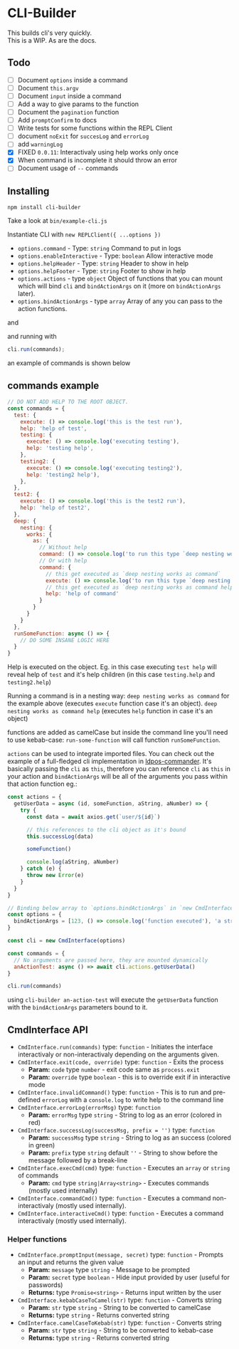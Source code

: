 # CLI-Builder

This builds cli's very quickly.<br />
This is a WIP. As are the docs.

## Todo

- [ ] Document `options` inside a command
- [ ] Document `this.argv`
- [ ] Document `input` inside a command
- [ ] Add a way to give params to the function
- [ ] Document the `pagination` function
- [ ] Add `promptConfirm` to docs
- [ ] Write tests for some functions within the REPL Client
- [ ] document `noExit` for `succesLog` and `errorLog`
- [ ] add `warningLog`
- [x] FIXED `0.0.11`: Interactivaly using help works only once
- [x] When command is incomplete it should throw an error
- [ ] Document usage of `--` commands

## Installing

```
npm install cli-builder
```

Take a look at `bin/example-cli.js`

Instantiate CLI with `new REPLClient({ ...options })`

- `options.command` - Type: `string` Command to put in logs
- `options.enableInteractive` - Type: `boolean` Allow interactive mode
- `options.helpHeader` - Type: `string` Header to show in help
- `options.helpFooter` - Type: `string` Footer to show in help
- `options.actions` - type `object` Object of functions that you can mount which will bind `cli` and `bindActionArgs` on it (more on `bindActionArgs` later).
- `options.bindActionArgs` - type `array` Array of any you can pass to the action functions.

and

and running with

```js
cli.run(commands);
```

an example of commands is shown below

## commands example

```js
// DO NOT ADD HELP TO THE ROOT OBJECT.
const commands = {
  test: {
    execute: () => console.log('this is the test run'),
    help: 'help of test',
    testing: {
      execute: () => console.log('executing testing'),
      help: 'testing help',
    },
    testing2: {
      execute: () => console.log('executing testing2'),
      help: 'testing2 help'),
    },
  },
  test2: {
    execute: () => console.log('this is the test2 run'),
    help: 'help of test2',
  },
  deep: {
    nesting: {
      works: {
        as: {
          // Without help
          command: () => console.log('to run this type `deep nesting works as command`')
          // Or with help
          command: {
            // this get executed as `deep nesting works as command`
            execute: () => console.log('to run this type `deep nesting works as command`'),
            // this get executed as `deep nesting works as command help`
            help: 'help of command'
          }
        }
      }
    }
  },
  runSomeFunction: async () => {
    // DO SOME INSANE LOGIC HERE
  }
}
```

Help is executed on the object. Eg. in this case executing `test help` will reveal help of `test` and it's help children (in this case `testing.help` and `testing2.help`)

Running a command is in a nesting way: `deep nesting works as command` for the example above (executes `execute` function case it's an object).
`deep nesting works as command help` (executes `help` function in case it's an object)

functions are added as camelCase but inside the command line you'll need to use kebab-case:
`run-some-function` will call function `runSomeFunction`.

`actions` can be used to integrate imported files. You can check out the example of a full-fledged cli implementation in [ldpos-commander](https://github.com/Leasehold/ldpos-commander/). It's basically passing the `cli` as `this`, therefore you can reference `cli` as `this` in your action and `bindActionArgs` will be all of the arguments you pass within that action function eg.:

```js
const actions = {
  getUserData = async (id, someFunction, aString, aNumber) => {
    try {
      const data = await axios.get(`user/${id}`)

      // this references to the cli object as it's bound
      this.successLog(data)

      someFunction()

      console.log(aString, aNumber)
    } catch (e) {
      throw new Error(e)
    }
  }
}

// Binding below array to `options.bindActionArgs` in `new CmdInterface({ ...options })`
const options = {
  bindActionArgs = [123, () => console.log('function executed'), 'a string', 23123]
}

const cli = new CmdInterface(options)

const commands = {
  // No arguments are passed here, they are mounted dynamically
  anActionTest: async () => await cli.actions.getUserData()
}

cli.run(commands)
```

using `cli-builder an-action-test` will execute the `getUserData` function with the `bindActionArgs` parameters bound to it.

## CmdInterface API

- `CmdInterface.run(commands)` type: `function` - Initiates the interface interactivaly or non-interactivaly depending on the arguments given.
- `CmdInterface.exit(code, override)` type: `function` - Exits the process
  - **Param:** `code` type `number` - exit code same as `process.exit`
  - **Param:** `override` type `boolean` - this is to override exit if in interactive mode
- `CmdInterface.invalidCommand()` type: `function` - This is to run and pre-defined `errorLog` with a `console.log` to write help to the command line
- `CmdInterface.errorLog(errorMsg)` type: `function`
  - **Param:** `errorMsg` type `string` - String to log as an error (colored in red)
- `CmdInterface.successLog(successMsg, prefix = '')` type: `function`
  - **Param:** `successMsg` type `string` - String to log as an success (colored in green)
  - **Param:** `prefix` type `string` default `''` - String to show before the message followed by a break-line
- `CmdInterface.execCmd(cmd)` type: `function` - Executes an `array` or `string` of commands
  - **Param:** `cmd` type `string|Array<string>` - Executes commands (mostly used internally)
- `CmdInterface.commandCmd()` type: `function` - Executes a command non-interactivaly (mostly used internally).
- `CmdInterface.interactiveCmd()` type: `function` - Executes a command interactivaly (mostly used internally).

### Helper functions

- `CmdInterface.promptInput(message, secret)` type: `function` - Prompts an input and returns the given value
  - **Param:** `message` type `string` - Message to be prompted
  - **Param:** `secret` type `boolean` - Hide input provided by user (useful for passwords)
  - **Returns:** type `Promise<string>` - Returns input written by the user
- `CmdInterface.kebabCaseToCamel(str)` type: `function` - Converts string
  - **Param:** `str` type `string` - String to be converted to camelCase
  - **Returns:** type `string` - Returns converted string
- `CmdInterface.camelCaseToKebab(str)` type: `function` - Converts string
  - **Param:** `str` type `string` - String to be converted to kebab-case
  - **Returns:** type `string` - Returns converted string
